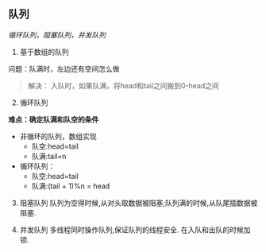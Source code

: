 ## 队列 
*循环队列，阻塞队列，并发队列*

1. 基于数组的队列

问题：队满时，左边还有空间怎么做
> 解决： 入队时，如果队满，将head和tail之间搬到0-head之间

2. 循环队列

 **难点：确定队满和队空的条件**

* 非循环的队列，数组实现
  * 队空:head=tail
  * 队满:tail=n 
* 循环队列：
  * 队空:head=tail 
  * 队满:(tail + 1)%n = head

3. 阻塞队列
队列为空得时候,从对头取数据被阻塞;队列满的时候,从队尾插数据被阻塞.

4. 并发队列
多线程同时操作队列,保证队列的线程安全.
在入队和出队的时候加锁.

